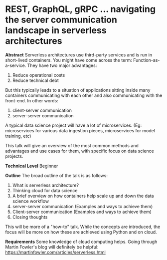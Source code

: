 # REST, GraphQL, gRPC ... navigating the server communication landscape in serverless architectures

**Abstract**
Serverless architectures use third-party services and is run in short-lived containers. You might have come across the term: Function-as-a-service. They have two major advantages:
1. Reduce operational costs
2. Reduce technical debt

But this typically leads to a situation of applications sitting inside many containers communicating with each other and also communicating with the front-end. In other words:
1. client-server communication
2. server-server communication

A typical data science project will have a lot of microservices. (Eg: microservices for various data ingestion pieces, microservices for model training, etc)

This talk will give an overview of the most common methods and advantages and use cases for them, with specific focus on data science projects. 


**Technical Level**
Beginner

**Outline**
The broad outline of the talk is as follows:

1. What is serverless architecture?
2. Thinking cloud for data science
3. A brief overview on how containers help scale up and down the data science workflow
4. server-server communication (Examples and ways to achieve them)
5. Client-server communication (Examples and ways to achieve them)
6. Closing thoughts

This will be more of a "how-to" talk. While the concepts are introduced, the focus will be more on how these are achieved using Python and on cloud.

**Requirements**
Some knowledge of cloud computing helps. Going through Martin Fowler's blog will definitely be helpful: https://martinfowler.com/articles/serverless.html

